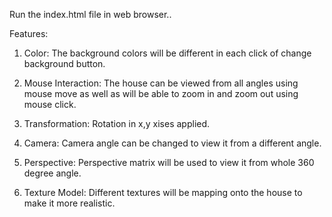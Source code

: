 Run the index.html file in web browser..

Features: 

1. Color: The background colors will be different in each click of change background button.

2. Mouse Interaction: The house can be viewed from all angles using mouse move as well as will be able to zoom in and zoom out using mouse click.

3. Transformation: Rotation in x,y xises applied.

4. Camera: Camera angle can be changed to view it from a different angle.

5. Perspective: Perspective matrix will be used to view it from whole 360 degree angle.

6. Texture Model: Different textures will be mapping onto the house to make it more realistic.

